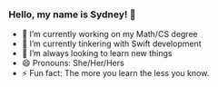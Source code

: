 ### Hello, my name is Sydney!  👋

<!--
**sydthom1298/sydthom1298** is a ✨ _special_ ✨ repository because its `README.md` (this file) appears on your GitHub profile.
-->
- 🔭 I’m currently working on my Math/CS degree
- 🌱 I’m currently tinkering with Swift development
- 👯 I’m always looking to learn new things 
- 😄 Pronouns: She/Her/Hers
- ⚡ Fun fact: The more you learn the less you know. 

